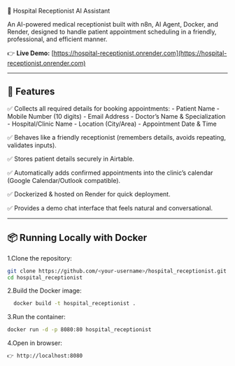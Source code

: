 🏥 Hospital Receptionist AI Assistant

An AI-powered medical receptionist built with n8n, AI Agent, Docker, and Render, designed to handle patient appointment scheduling in a friendly, professional, and efficient manner.

👉 **Live Demo:** [https://hospital-receptionist.onrender.com](https://hospital-receptionist.onrender.com)  

---

## 🚀 Features
  
  ✅ Collects all required details for booking appointments:
         - Patient Name
         - Mobile Number (10 digits)
         - Email Address
         - Doctor’s Name & Specialization
         - Hospital/Clinic Name
         - Location (City/Area)
         - Appointment Date & Time
  
  ✅ Behaves like a friendly receptionist (remembers details, avoids repeating, validates inputs).
  
  ✅ Stores patient details securely in Airtable.
  
  ✅ Automatically adds confirmed appointments into the clinic’s calendar (Google Calendar/Outlook compatible).
  
  ✅ Dockerized & hosted on Render for quick deployment.
  
  ✅ Provides a demo chat interface that feels natural and conversational.  

---

## 📦 Running Locally with Docker

  1.Clone the repository:
     
   ```bash
   git clone https://github.com/<your-username>/hospital_receptionist.git
   cd hospital_receptionist

   ```

  2.Build the Docker image:
  ```bash
    docker build -t hospital_receptionist .
  ```
  
  3.Run the container:
  ```bash
  docker run -d -p 8080:80 hospital_receptionist
  ```
  
  4.Open in browser:
  ```bash
  👉 http://localhost:8080
  ```
